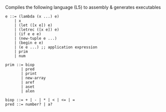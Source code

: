 Compiles the following language (L5) to assembly & generates executables

```
e ::= (lambda (x ...) e)
    | x
    | (let ([x e]) e)
    | (letrec ([x e]) e)
    | (if e e e)
    | (new-tuple e ...)
    | (begin e e)
    | (e e ...) ;; application expression
    | prim
    | num
  
prim ::= biop 
       | pred 
       | print
       | new-array
       | aref
       | aset
       | alen

biop ::= + | - | * | < | <= | =
pred ::= number? | a?
```
